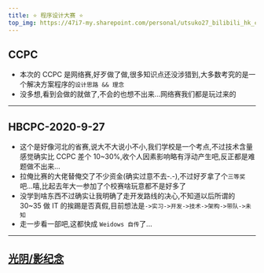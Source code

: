 ```yaml
---
title: ⭐ 程序设计大赛 ⭐
top_img: https://47i7-my.sharepoint.com/personal/utsuko27_bilibili_hk_cn/Documents/Pictures/bed/gallery/Fantasy/CCPC/CCPC.png
---
```


<!--
 * @Author: Weidows
 * @Date: 2020-08-25 19:14:35
 * @LastEditors: Weidows
 * @LastEditTime: 2022-02-11 03:37:31
 * @FilePath: \Blog-private\source\gallery\Private\CCPC.md
-->

## CCPC

- 本次的 CCPC 是网络赛,好歹做了做,很多知识点还没涉猎到,大多数考究的是一个解决方案程序的`设计思路 && 理念`
- 没多想,看到会做的就做了,不会的也想不出来...网络赛我们都是玩过来的

---

## HBCPC-2020-9-27

- 这个是好像河北的省赛,说大不大说小不小,我们学校是一个考点,不过技术含量感觉确实比 CCPC 差个 10~30%,收个人因素影响略有浮动产生吧,反正都是难题做不出来...
- 拉俺比赛的大佬替俺交了不少资金(确实过意不去-.-),不过好歹拿了个`三等奖`吧...嘻,比起去年大一参加了个校赛啥玩意都不是好多了
- 没学到啥东西不过确实让我明确了走开发路线的决心,不知道以后所谓的 30~35 做 IT 的挨踢是否真假,目前想法是`->实习->开发->技术->架构->带队->未知`
- 走一步看一部吧,这都快成 `Weidows 自传`了...

---

## [光阴/影纪念](https://47i7-my.sharepoint.com/:f:/g/personal/utsuko27_bilibili_hk_cn/Esk_35nRzXNIj8P76_KWnXwB5SN8YcghyXSEPlwlM-gVzw?e=IIPVDm)
